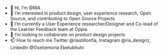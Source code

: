 - 👋 Hi, I’m @RIA
- 👀 I’m interested in product design, user experience research, Open Source, and contributing to Open Source Projects
- 🌱 I’m currently a User Experience researcher/Designer and Co-lead of the Learner Feedback team at Oppia
- 💞️ I’m looking to collaborate on product design projects 
- 📫 How to reach me Twitter @riastillonfia, Instagram @ria_designz, LinkedIn @Osetiemoria Ebelubhuhi

<!---
OSETIEMORIA/OSETIEMORIA is a ✨ special ✨ repository because its `README.md` (this file) appears on your GitHub profile.
You can click the Preview link to take a look at your changes.
--->
